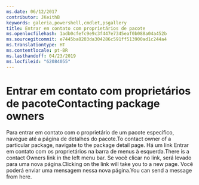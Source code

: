 ```yaml
---
ms.date: 06/12/2017
contributor: JKeithB
keywords: galeria,powershell,cmdlet,psgallery
title: Entrar em contato com proprietários de pacote
ms.openlocfilehash: 1adb0cfefc9e9c3f447e7345eaf0b088a04a452b
ms.sourcegitcommit: e7445ba8203da304286c591ff513900ad1c244a4
ms.translationtype: HT
ms.contentlocale: pt-BR
ms.lasthandoff: 04/23/2019
ms.locfileid: "62084055"
---
```

# <a name="contacting-package-owners"></a><span data-ttu-id="28b5e-103">Entrar em contato com proprietários de pacote</span><span class="sxs-lookup"><span data-stu-id="28b5e-103">Contacting package owners</span></span>

<span data-ttu-id="28b5e-104">Para entrar em contato com o proprietário de um pacote específico, navegue até a página de detalhes do pacote.</span><span class="sxs-lookup"><span data-stu-id="28b5e-104">To contact owner of a particular package, navigate to the package detail page.</span></span>
<span data-ttu-id="28b5e-105">Há um link Entrar em contato com os proprietários na barra de menus à esquerda.</span><span class="sxs-lookup"><span data-stu-id="28b5e-105">There is a contact Owners link in the left menu bar.</span></span>
<span data-ttu-id="28b5e-106">Se você clicar no link, será levado para uma nova página.</span><span class="sxs-lookup"><span data-stu-id="28b5e-106">Clicking on the link will take you to a new page.</span></span>
<span data-ttu-id="28b5e-107">Você poderá enviar uma mensagem nessa nova página.</span><span class="sxs-lookup"><span data-stu-id="28b5e-107">You can send a message from here.</span></span>
